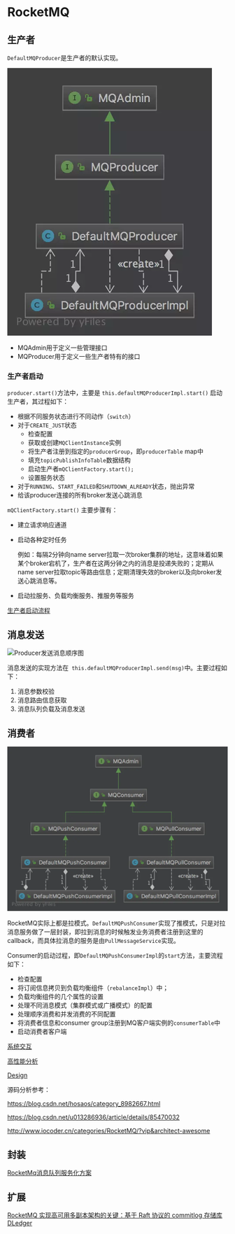 # RocketMQ

## 生产者

`DefaultMQProducer`是生产者的默认实现。

![img](rocketmq-2.assets\44770-93882440fe1c9b92.webp)

- MQAdmin用于定义一些管理接口
- MQProducer用于定义一些生产者特有的接口

### 生产者启动

`producer.start()`方法中，主要是 `this.defaultMQProducerImpl.start()` 启动生产者，其过程如下：

- 根据不同服务状态进行不同动作（`switch`）
- 对于`CREATE_JUST`状态
  - 检查配置
  - 获取或创建`MQClientInstance`实例
  - 将生产者注册到指定的`producerGroup`，即`producerTable` map中
  - 填充`topicPublishInfoTable`数据结构
  - 启动生产者`mQClientFactory.start();`
  - 设置服务状态
- 对于`RUNNING`、`START_FAILED`和`SHUTDOWN_ALREADY`状态，抛出异常
- 给该producer连接的所有broker发送心跳消息

`mQClientFactory.start()` 主要步骤有：

- 建立请求响应通道

- 启动各种定时任务

  例如：每隔2分钟向name server拉取一次broker集群的地址，这意味着如果某个broker宕机了，生产者在这两分钟之内的消息是投递失败的；定期从name server拉取topic等路由信息；定期清理失效的broker以及向broker发送心跳消息等。

- 启动拉服务、负载均衡服务、推服务等服务

[生产者启动流程](https://blog.csdn.net/hosaos/article/details/99076063)

## 消息发送

![Producer发送消息顺序图](C:\Users\Administrator\Desktop\tmp\Github\StudyNotes\notes\mq\rocketmq-2.assets\02.png)

消息发送的实现方法在` this.defaultMQProducerImpl.send(msg)`中。主要过程如下：

1. 消息参数校验
2. 消息路由信息获取
3. 消息队列负载及消息发送

## 消费者

![image-20200305165434483](rocketmq-2.assets\image-20200305165434483.png)

RocketMQ实际上都是拉模式。`DefaultMQPushConsumer`实现了推模式，只是对拉消息服务做了一层封装，即拉到消息的时候触发业务消费者注册到这里的callback，而具体拉消息的服务是由`PullMessageService`实现。

Consumer的启动过程，即`DefaultMQPushConsumerImpl`的`start`方法，主要流程如下：

- 检查配置
- 将订阅信息拷贝到负载均衡组件（`rebalanceImpl`）中；
- 负载均衡组件的几个属性的设置
- 处理不同消息模式（集群模式或广播模式）的配置
- 处理顺序消费和并发消费的不同配置
- 将消费者信息和consumer group注册到MQ客户端实例的`consumerTable`中
- 启动消费者客户端



[系统交互](http://adamswanglin.com/rocketmq/rocketmq-architecture/#%E5%85%B7%E4%BD%93%E5%9C%BA%E6%99%AF%E8%AF%B4%E6%98%8E)

[高性能分析](https://zhuanlan.zhihu.com/p/93602392)

[Design](https://github.com/apache/rocketmq/blob/master/docs/cn/design.md)

源码分析参考：

https://blog.csdn.net/hosaos/category_8982667.html

https://blog.csdn.net/u013286936/article/details/85470032

http://www.iocoder.cn/categories/RocketMQ/?vip&architect-awesome

## 封装

[RocketMq消息队列服务化方案](https://www.jianshu.com/p/9365a0d7dfa5)



## 扩展

[RocketMQ 实现高可用多副本架构的关键：基于 Raft 协议的 commitlog 存储库 DLedger](https://www.infoq.cn/article/7xeJrpDZBa9v*GDZOFS6)

